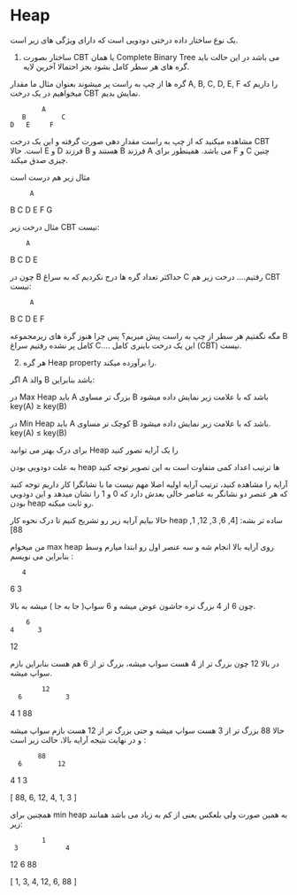 # Heap

یک نوع ساختار داده درختی دودویی است که دارای ویژگی های زیر است.

1. ساختار بصورت CBT یا همان Complete Binary Tree می باشد
در این حالت باید گره های هر سطر کامل بشود بجز احتمالا آخرین لایه. 

گره ها از چپ به راست پر میشوند بعنوان مثال ما مقدار  A, B, C, D, E, F را داریم که میخواهیم در یک درخت CBT نمایش بدیم.
         
```
        A
   B         C
D   E     F

```

مشاهده میکنید که از چپ به راست مقدار دهی صورت گرفته و این یک درخت CBT است.
حالا E و D فرزند B هستند و B فرزند A می باشد. همینطور برای F و C چنین چیزی صدق میکند.

مثال زیر هم درست است

         A
   B         C
 D   E     F   G

مثال درخت زیر CBT نیست:

        A
   B        C
D              E

چون در B حداکثر تعداد گره ها درج نکردیم که به سراغ C رفتیم.... درخت زیر هم CBT نیست:

         A
   B         C
D          E   F

مگه نگفتیم هر سطر از چپ به راست پیش میریم؟ پس چرا هنوز گره های زیرمجموعه B کامل پر نشده رفتیم سراغ C.... این یک درخت باینری کامل  (CBT) نیست.

2. هر گره Heap property را برآورده میکند.

اگر A والد B باشد بنابراین:

در Max Heap باید A بزرگ تر مساوی B باشد که با علامت زیر نمایش داده میشود
key(A) ≥ key(B)

در Min Heap باید A کوچک تر مساوی B باشد که با علامت زیر نمایش داده میشود. 
key(A) ≤ key(B)

برای درک بهتر می توانید Heap را یک آرایه تصور کنید 

به علت دودویی بودن heap ها ترتیب اعداد کمی متفاوت است به این تصویر توجه کنید

آرایه را مشاهده کنید، ترتیب آرایه اولیه اصلا مهم نیست ما با نشانگرا کار داریم توجه کنید که هر عنصر دو نشانگر به عناصر خالی بعدش دارد که 0 و 1 را نشان میدهد و این دودویی بودن heap رو ثابت میکنه. 

حالا بیایم آرایه زیر رو تشریح کنیم تا درک نحوه کار heap ساده تر بشه:
[4, 6, 3, 12, 1, 88]

من میخوام max heap روی آرایه بالا انجام شه و سه عنصر اول رو ابتدا میارم وسط بنابراین می نویسم :

       4
   6      3

چون 6 از 4 بزرگ تره جاشون عوض میشه و 6 سواپ( جا به جا ) میشه به بالا. 

        6
    4      3
12

در بالا 12 چون بزرگ تر از 4 هست سواپ میشه، بزرگ تر از 6 هم هست بنابراین بازم سواپ میشه.

            12
      6           3
   4    1      88

حالا 88 بزرگ تر از 3 هست سواپ میشه و حتی بزرگ تر از 12 هست بازم سواپ میشه و در نهایت نتیجه آرایه بالا، حالت زیر است :

           88
      6         12
   4    1     3

[ 88, 6, 12, 4, 1, 3 ]

همچنین برای min heap به همین صورت ولی بلعکس یعنی از کم به زیاد می باشد همانند زیر:

            1
     3            4
  12   6       88

‌[ 1, 3, 4, 12, 6, 88 ]